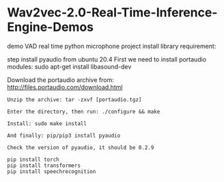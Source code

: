 # Wav2vec-2.0-Real-Time-Inference-Engine-Demos
demo VAD real time python microphone project install library requirement:


step install pyaudio from ubuntu 20.4
First we need to install portaudio modules: sudo apt-get install libasound-dev

  Download the portaudio archive from: http://files.portaudio.com/download.html

    Unzip the archive: tar -zxvf [portaudio.tgz]

    Enter the directory, then run: ./configure && make

    Install: sudo make install

    And finally: pip/pip3 install pyaudio

    Check the version of pyaudio, it should be 0.2.9
    
    pip install torch
    pip install transformers
    pip install speechrecognition


